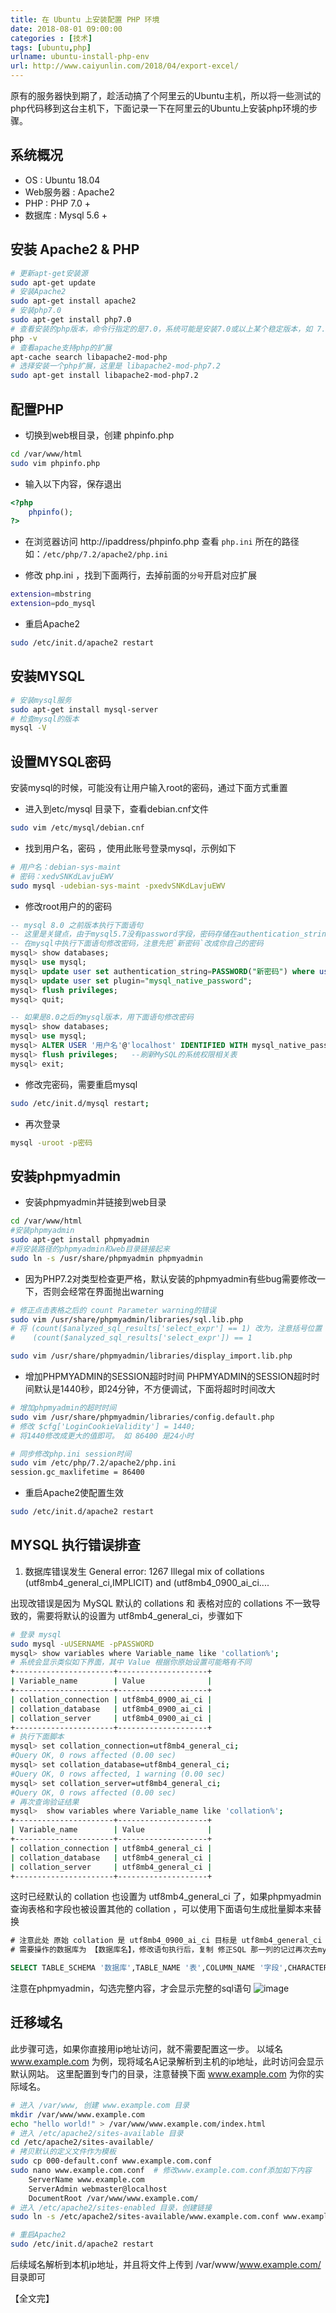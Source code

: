 ```yaml
---
title: 在 Ubuntu 上安装配置 PHP 环境  
date: 2018-08-01 09:00:00  
categories : [技术]  
tags: [ubuntu,php]  
urlname: ubuntu-install-php-env  
url: http://www.caiyunlin.com/2018/04/export-excel/  
---
```


原有的服务器快到期了，趁活动搞了个阿里云的Ubuntu主机，所以将一些测试的php代码移到这台主机下，下面记录一下在阿里云的Ubuntu上安装php环境的步骤。

## 系统概况
- OS : Ubuntu 18.04
- Web服务器 : Apache2
- PHP : PHP 7.0 +
- 数据库 : Mysql 5.6 +

## 安装 Apache2 & PHP

```bash
# 更新apt-get安装源
sudo apt-get update 
# 安装Apache2
sudo apt-get install apache2 
# 安装php7.0
sudo apt-get install php7.0 
# 查看安装的php版本，命令行指定的是7.0，系统可能是安装7.0或以上某个稳定版本，如 7.2
php -v 
# 查看apache支持php的扩展
apt-cache search libapache2-mod-php 
# 选择安装一个php扩展，这里是 libapache2-mod-php7.2
sudo apt-get install libapache2-mod-php7.2 
```

## 配置PHP

- 切换到web根目录，创建 phpinfo.php

```bash
cd /var/www/html
sudo vim phpinfo.php 
```

- 输入以下内容，保存退出

```php
<?php
    phpinfo();
?>
```

- 在浏览器访问 http://ipaddress/phpinfo.php 查看 `php.ini` 所在的路径 如：`/etc/php/7.2/apache2/php.ini`

- 修改 php.ini ，找到下面两行，去掉前面的`分号`开启对应扩展

```bash
extension=mbstring
extension=pdo_mysql
```

- 重启Apache2

```bash
sudo /etc/init.d/apache2 restart 
```

## 安装MYSQL

```bash
# 安装mysql服务
sudo apt-get install mysql-server 
# 检查mysql的版本
mysql -V 
```

## 设置MYSQL密码
安装mysql的时候，可能没有让用户输入root的密码，通过下面方式重置

- 进入到etc/mysql 目录下，查看debian.cnf文件

```bash
sudo vim /etc/mysql/debian.cnf
```

- 找到用户名，密码 ，使用此账号登录mysql，示例如下

```bash
# 用户名：debian-sys-maint
# 密码：xedvSNKdLavjuEWV
sudo mysql -udebian-sys-maint -pxedvSNKdLavjuEWV
```

- 修改root用户的的密码

```sql
-- mysql 8.0 之前版本执行下面语句
-- 这里是关键点，由于mysql5.7没有password字段，密码存储在authentication_string字段中，password()方法还能用
-- 在mysql中执行下面语句修改密码，注意先把`新密码`改成你自己的密码
mysql> show databases;
mysql> use mysql;
mysql> update user set authentication_string=PASSWORD("新密码") where user='root';
mysql> update user set plugin="mysql_native_password";
mysql> flush privileges;
mysql> quit;

-- 如果是8.0之后的mysql版本，用下面语句修改密码
mysql> show databases;
mysql> use mysql;
mysql> ALTER USER '用户名'@'localhost' IDENTIFIED WITH mysql_native_password BY '新密码';
mysql> flush privileges;   --刷新MySQL的系统权限相关表
mysql> exit;

```

- 修改完密码，需要重启mysql

```bash
sudo /etc/init.d/mysql restart;
```

- 再次登录

```bash
mysql -uroot -p密码
```

## 安装phpmyadmin

- 安装phpmyadmin并链接到web目录

```bash
cd /var/www/html
#安装phpmyadmin
sudo apt-get install phpmyadmin 
#将安装路径的phpmyadmin和web目录链接起来
sudo ln -s /usr/share/phpmyadmin phpmyadmin 
```

- 因为PHP7.2对类型检查更严格，默认安装的phpmyadmin有些bug需要修改一下，否则会经常在界面抛出warning

```bash
# 修正点击表格之后的 count Parameter warning的错误
sudo vim /usr/share/phpmyadmin/libraries/sql.lib.php 
# 将 (count($analyzed_sql_results['select_expr'] == 1) 改为，注意括号位置
#    (count($analyzed_sql_results['select_expr']) == 1

sudo vim /usr/share/phpmyadmin/libraries/display_import.lib.php 
```

- 增加PHPMYADMIN的SESSION超时时间
PHPMYADMIN的SESSION超时时间默认是1440秒，即24分钟，不方便调试，下面将超时时间改大

```bash
# 增加phpmyadmin的超时时间
sudo vim /usr/share/phpmyadmin/libraries/config.default.php 
# 修改 $cfg['LoginCookieValidity'] = 1440;
# 将1440修改成更大的值即可。 如 86400 是24小时

# 同步修改php.ini session时间
sudo vim /etc/php/7.2/apache2/php.ini
session.gc_maxlifetime = 86400
```

- 重启Apache2使配置生效

```bash
sudo /etc/init.d/apache2 restart 
```

## MYSQL 执行错误排查

1. 数据库错误发生  General error: 1267 Illegal mix of collations (utf8mb4_general_ci,IMPLICIT) and (utf8mb4_0900_ai_ci....

出现改错误是因为 MySQL 默认的 collations 和 表格对应的 collations 不一致导致的，需要将默认的设置为 utf8mb4_general_ci，步骤如下

```bash
# 登录 mysql
sudo mysql -uUSERNAME -pPASSWORD
mysql> show variables where Variable_name like 'collation%';
# 系统会显示类似如下界面，其中 Value 根据你原始设置可能略有不同
+----------------------+--------------------+
| Variable_name        | Value              |
+----------------------+--------------------+
| collation_connection | utf8mb4_0900_ai_ci |
| collation_database   | utf8mb4_0900_ai_ci |
| collation_server     | utf8mb4_0900_ai_ci |
+----------------------+--------------------+
# 执行下面脚本
mysql> set collation_connection=utf8mb4_general_ci;
#Query OK, 0 rows affected (0.00 sec)
mysql> set collation_database=utf8mb4_general_ci;
#Query OK, 0 rows affected, 1 warning (0.00 sec)
mysql> set collation_server=utf8mb4_general_ci;
#Query OK, 0 rows affected (0.00 sec)
# 再次查询验证结果
mysql>  show variables where Variable_name like 'collation%';
+----------------------+--------------------+
| Variable_name        | Value              |
+----------------------+--------------------+
| collation_connection | utf8mb4_general_ci |
| collation_database   | utf8mb4_general_ci |
| collation_server     | utf8mb4_general_ci |
+----------------------+--------------------+
```
这时已经默认的 collation 也设置为 utf8mb4_general_ci 了，如果phpmyadmin查询表格和字段也被设置其他的 collation ，可以使用下面语句生成批量脚本来替换
```sql
# 注意此处 原始 collation 是 utf8mb4_0900_ai_ci 目标是 utf8mb4_general_ci
# 需要操作的数据库为 【数据库名】，修改语句执行后，复制 修正SQL 那一列的记过再次去mysql执行即可

SELECT TABLE_SCHEMA '数据库',TABLE_NAME '表',COLUMN_NAME '字段',CHARACTER_SET_NAME '原字符集',COLLATION_NAME '原排序规则',CONCAT('ALTER TABLE ', TABLE_SCHEMA,'.',TABLE_NAME, ' MODIFY COLUMN ',COLUMN_NAME,' ',COLUMN_TYPE,' CHARACTER SET utf8mb4 COLLATE utf8mb4_general_ci;') '修正SQL' FROM information_schema.`COLUMNS` WHERE COLLATION_NAME RLIKE 'utf8mb4_0900_ai_ci' and TABLE_SCHEMA = '【数据库名】'

```
注意在phpmyadmin，勾选完整内容，才会显示完整的sql语句
![image](http://images.caiyunlin.com/20210626074750.png)


## 迁移域名 
此步骤可选，如果你直接用ip地址访问，就不需要配置这一步。
以域名 www.example.com 为例，现将域名A记录解析到主机的ip地址，此时访问会显示默认网站。
这里配置到专门的目录，注意替换下面 www.example.com 为你的实际域名。

```bash
# 进入 /var/www, 创建 www.example.com 目录
mkdir /var/www/www.example.com
echo "hello world!" > /var/www/www.example.com/index.html
# 进入 /etc/apache2/sites-available 目录
cd /etc/apache2/sites-available/
# 拷贝默认的定义文件作为模板
sudo cp 000-default.conf www.example.com.conf
sudo nano www.example.com.conf  # 修改www.example.com.conf添加如下内容
    ServerName www.example.com
    ServerAdmin webmaster@localhost
    DocumentRoot /var/www/www.example.com/
# 进入 /etc/apache2/sites-enabled 目录，创建链接
sudo ln -s /etc/apache2/sites-available/www.example.com.conf www.example.com.conf

# 重启Apache2
sudo /etc/init.d/apache2 restart
```

后续域名解析到本机ip地址，并且将文件上传到 /var/www/www.example.com/ 目录即可 

【全文完】